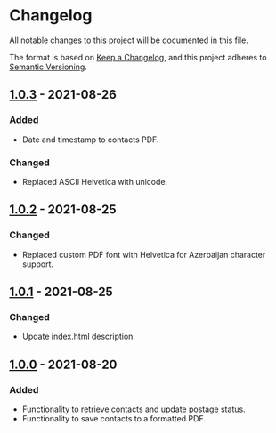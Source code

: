 # Changelog
All notable changes to this project will be documented in this file.

The format is based on [Keep a Changelog](https://keepachangelog.com/en/1.0.0/),
and this project adheres to [Semantic Versioning](https://semver.org/spec/v2.0.0.html).

## [1.0.3] - 2021-08-26

### Added
- Date and timestamp to contacts PDF.

### Changed
- Replaced ASCII Helvetica with unicode.

## [1.0.2] - 2021-08-25

### Changed
- Replaced custom PDF font with Helvetica for Azerbaijan character support.

## [1.0.1] - 2021-08-25

### Changed
- Update index.html description.

## [1.0.0] - 2021-08-20

### Added
- Functionality to retrieve contacts and update postage status.
- Functionality to save contacts to a formatted PDF.

[1.0.3]: https://github.com/mujde-aze/nt-postman-view/compare/v1.0.2...v1.0.3
[1.0.2]: https://github.com/mujde-aze/nt-postman-view/compare/v1.0.1...v1.0.2
[1.0.1]: https://github.com/mujde-aze/nt-postman-view/compare/v1.0.0...v1.0.1
[1.0.0]: https://github.com/mujde-aze/nt-postman-view/compare/v1.0.0...HEAD

